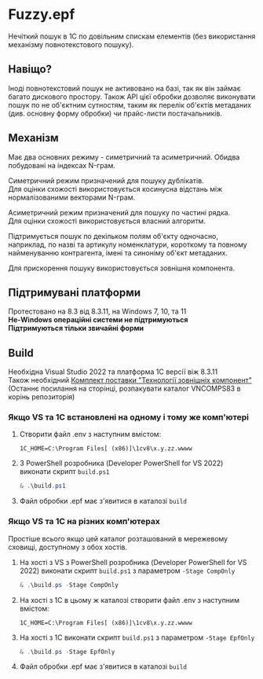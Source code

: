 # Fuzzy.epf

Нечіткий пошук в 1С по довільним спискам елементів (без використання механізму повнотекстового пошуку).

## Навіщо?

Іноді повнотекстовий пошук не активовано на базі, так як він займає багато дискового простору. Також API цієї обробки дозволяє виконувати пошук по не об'єктним сутностям, таким як перелік об'єктів метаданих (див. основну форму обробки) чи прайс-листи постачальників.

## Механізм

Має два основних режиму - симетричний та асиметричний.
Обидва побудовані на індексах N-грам.

Симетричний режим призначений для пошуку дублікатів.\
Для оцінки схожості використовується косинусна відстань між нормалізованими векторами N-грам.

Асиметричний режим призначений для пошуку по частині рядка.\
Для оцінки схожості використовується власний алгоритм.

Підтримується пошук по декільком полям об'єкту одночасно, наприклад,
по назві та артикулу номенклатури, короткому та повному найменуванню
контрагента, імені та синоніму об'єкт метаданих.

Для прискорення пошуку використовується зовнішня компонента.

## Підтримувані платформи

Протестовано на 8.3 від 8.3.11, на Windows 7, 10, та 11\
**Не-Windows операційні системи не підтримуються**\
**Підтримуються тільки звичайні форми**

## Build

Необхідна Visual Studio 2022 та платформа 1С версії віж 8.3.11\
Також необхідний [Комплект поставки "Технології зовнішніх компонент"](https://its.1c.ru/db/metod8dev/content/3221/hdoc)
(Останнє посилання на сторінці, розпакувати каталог VNCOMPS83 в корінь репозиторія)

### Якщо VS та 1С встановлені на одному і тому же комп'ютері

1. Створити файл .env з наступним вмістом:
    ```
    1C_HOME=C:\Program Files[ (x86)]\1cv8\x.y.zz.wwww
    ```

2. З PowerShell розробника (Developer PowerShell for VS 2022) виконати
    скрипт `build.ps1`
    ```powershell
    & .\build.ps1
    ```

3. Файл обробки .epf має з'явитися в каталозі `build`

### Якщо VS та 1С на різних комп'ютерах

Простіше всього якщо цей каталог розташований в мережевому сховищі,
доступному з обох хостів.

1. На хості з VS з PowerShell розробника (Developer PowerShell for VS 2022) виконати скрипт `build.ps1` з параметром `-Stage CompOnly`
    ```powershell
    & .\build.ps -Stage CompOnly
    ```

1. На хості з 1C в цьому ж каталозі створити файл .env з наступним вмістом:
    ```
    1C_HOME=C:\Program Files[ (x86)]\1cv8\x.y.zz.wwww
    ```

2. На хості з 1C виконати скрипт `build.ps1` з
параметром `-Stage EpfOnly`
    ```powershell
    & .\build.ps -Stage EpfOnly
    ```

3. Файл обробки .epf має з'явитися в каталозі `build`